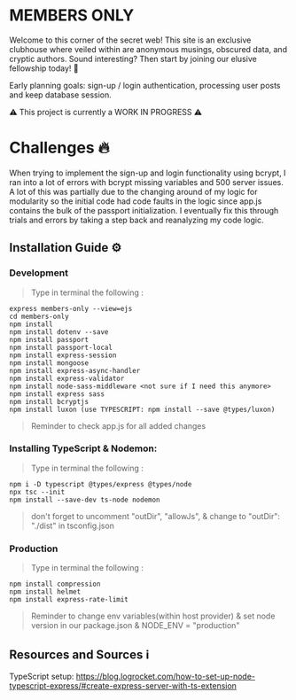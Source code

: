 # MEMBERS ONLY
Welcome to this corner of the secret web! This site is an exclusive clubhouse where veiled within are anonymous musings, obscured data, and cryptic authors. Sound interesting? Then start by joining our elusive fellowship today! 🤫

Early planning goals: sign-up / login authentication, processing user posts and keep database session.


⚠️ This project is currently a WORK IN PROGRESS ⚠️

# Challenges 🔥
When trying to implement the sign-up and login functionality using bcrypt, I ran into a lot of errors with bcrypt missing variables and 500 server issues. A lot of this was partially due to the changing around of my logic for modularity so the initial code had code faults in the logic since app.js contains the bulk of the passport initialization. I eventually fix this through trials and errors by taking a step back and reanalyzing my code logic.

## Installation Guide ⚙️
### Development
> Type in terminal the following : 
``` 
express members-only --view=ejs
cd members-only
npm install 
npm install dotenv --save
npm install passport
npm install passport-local
npm install express-session
npm install mongoose
npm install express-async-handler
npm install express-validator
npm install node-sass-middleware <not sure if I need this anymore>
npm install express sass
npm install bcryptjs
npm install luxon (use TYPESCRIPT: npm install --save @types/luxon)
```

> Reminder to check app.js for all added changes 

### Installing TypeScript & Nodemon:
> Type in terminal the following : 
```
npm i -D typescript @types/express @types/node
npx tsc --init
npm install --save-dev ts-node nodemon
```

> don't forget to uncomment "outDir", "allowJs", & change to "outDir": "./dist" in tsconfig.json

### Production
> Type in terminal the following : 
```
npm install compression
npm install helmet
npm install express-rate-limit
```
> Reminder to change env variables(within host provider) & set node version in our package.json & NODE_ENV = "production"


## Resources and Sources ℹ️
TypeScript setup: https://blog.logrocket.com/how-to-set-up-node-typescript-express/#create-express-server-with-ts-extension
